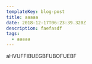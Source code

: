 ```yaml
---
templateKey: blog-post
title: aaaaa
date: 2018-12-17T06:23:39.320Z
description: faefasdf
tags:
  - aaaaa
---
```

aHVUFFIBUEGBFUBOFUEBF
